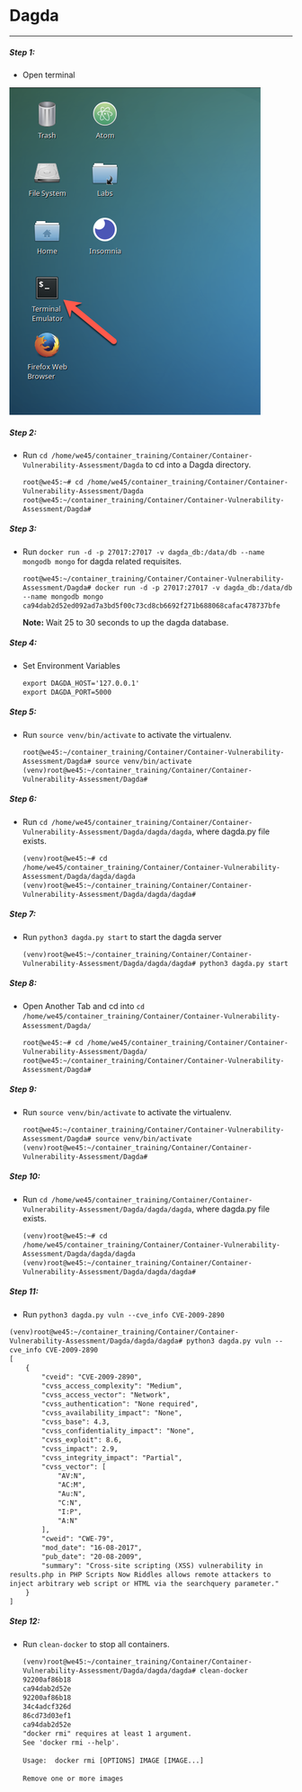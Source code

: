 # Dagda

---

##### Step 1:

* Open terminal

![](img/Open-Terminal.png)

##### Step 2:

* Run `cd /home/we45/container_training/Container/Container-Vulnerability-Assessment/Dagda` to cd into a Dagda directory.

    ```commandline
    root@we45:~# cd /home/we45/container_training/Container/Container-Vulnerability-Assessment/Dagda
    root@we45:~/container_training/Container/Container-Vulnerability-Assessment/Dagda#
    ```
   
##### Step 3:

* Run `docker run -d -p 27017:27017 -v dagda_db:/data/db --name mongodb mongo` for dagda related requisites.

    ```commandline
    root@we45:~/container_training/Container/Container-Vulnerability-Assessment/Dagda# docker run -d -p 27017:27017 -v dagda_db:/data/db --name mongodb mongo
    ca94dab2d52ed092ad7a3bd5f00c73cd8cb6692f271b688068cafac478737bfe
    ```
    
    **Note:** Wait 25 to 30 seconds to up the dagda database.
    
##### Step 4:

* Set Environment Variables

    ```commandline
    export DAGDA_HOST='127.0.0.1'
    export DAGDA_PORT=5000
    ```

##### Step 5:

* Run `source venv/bin/activate` to activate the virtualenv.

    ```commandline
    root@we45:~/container_training/Container/Container-Vulnerability-Assessment/Dagda# source venv/bin/activate
    (venv)root@we45:~/container_training/Container/Container-Vulnerability-Assessment/Dagda#
    ```

##### Step 6:

* Run `cd /home/we45/container_training/Container/Container-Vulnerability-Assessment/Dagda/dagda/dagda`, where dagda.py file exists.

    ```commandline
    (venv)root@we45:~# cd /home/we45/container_training/Container/Container-Vulnerability-Assessment/Dagda/dagda/dagda
    (venv)root@we45:~/container_training/Container/Container-Vulnerability-Assessment/Dagda/dagda/dagda#
    ```

##### Step 7:

* Run `python3 dagda.py start` to start the dagda server
    
    ```commandline
    (venv)root@we45:~/container_training/Container/Container-Vulnerability-Assessment/Dagda/dagda/dagda# python3 dagda.py start
    ```
  
##### Step 8:

* Open Another Tab and  cd into `cd /home/we45/container_training/Container/Container-Vulnerability-Assessment/Dagda/` 

    ```commandline
    root@we45:~# cd /home/we45/container_training/Container/Container-Vulnerability-Assessment/Dagda/
    root@we45:~/container_training/Container/Container-Vulnerability-Assessment/Dagda#
    ```

##### Step 9:

* Run `source venv/bin/activate` to activate the virtualenv.

    ```commandline
    root@we45:~/container_training/Container/Container-Vulnerability-Assessment/Dagda# source venv/bin/activate
    (venv)root@we45:~/container_training/Container/Container-Vulnerability-Assessment/Dagda#
    ```

##### Step 10:

* Run `cd /home/we45/container_training/Container/Container-Vulnerability-Assessment/Dagda/dagda/dagda`, where dagda.py file exists.

    ```commandline
    (venv)root@we45:~# cd /home/we45/container_training/Container/Container-Vulnerability-Assessment/Dagda/dagda/dagda
    (venv)root@we45:~/container_training/Container/Container-Vulnerability-Assessment/Dagda/dagda/dagda#
    ```
##### Step 11:   

* Run `python3 dagda.py vuln --cve_info CVE-2009-2890`

```commandline
(venv)root@we45:~/container_training/Container/Container-Vulnerability-Assessment/Dagda/dagda/dagda# python3 dagda.py vuln --cve_info CVE-2009-2890
[
    {
        "cveid": "CVE-2009-2890",
        "cvss_access_complexity": "Medium",
        "cvss_access_vector": "Network",
        "cvss_authentication": "None required",
        "cvss_availability_impact": "None",
        "cvss_base": 4.3,
        "cvss_confidentiality_impact": "None",
        "cvss_exploit": 8.6,
        "cvss_impact": 2.9,
        "cvss_integrity_impact": "Partial",
        "cvss_vector": [
            "AV:N",
            "AC:M",
            "Au:N",
            "C:N",
            "I:P",
            "A:N"
        ],
        "cweid": "CWE-79",
        "mod_date": "16-08-2017",
        "pub_date": "20-08-2009",
        "summary": "Cross-site scripting (XSS) vulnerability in results.php in PHP Scripts Now Riddles allows remote attackers to inject arbitrary web script or HTML via the searchquery parameter."
    }
]
```

##### Step 12:

* Run `clean-docker` to stop all containers.  

    ```commandline
    (venv)root@we45:~/container_training/Container/Container-Vulnerability-Assessment/Dagda/dagda/dagda# clean-docker
    92200af86b18
    ca94dab2d52e
    92200af86b18
    34c4adcf326d
    86cd73d03ef1
    ca94dab2d52e
    "docker rmi" requires at least 1 argument.
    See 'docker rmi --help'.
    
    Usage:  docker rmi [OPTIONS] IMAGE [IMAGE...]
    
    Remove one or more images
    
    ```
